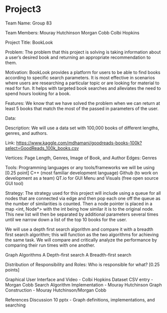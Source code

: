 # Project3

Team Name: Group 83

Team Members:
Mouray Hutchinson
Morgan Cobb
Colbi Hopkins

Project Title: BookLook 

Problem:
The problem that this project is solving is taking information about a user’s desired book and returning an appropriate recommendation to them. 

Motivation:
BookLook provides a platform for users to be able to find books according to specific search parameters. It is most effective in scenarios where users are researching a particular topic or are looking for material to read for fun. It helps with targeted book searches and alleviates the need to spend hours looking for a book.

Features: 
We know that we have solved the problem when we can return at least 5 books that match the most of the passed in parameters of the user. 

Data:

Description:
We will use a data set with 100,000 books of different lengths, genres, and authors.

Link: https://www.kaggle.com/mdhamani/goodreads-books-100k?select=GoodReads_100k_books.csv

Vertices: Page Length, Genres, Image of Book, and Author
Edges: Genres

Tools: Programming languages or any tools/frameworks we will be using [0.25 point]
C++ (most familiar development language)
Github (to work on development as a team)
QT.io for GUI Menu and Visuals (free open source GUI tool)

Strategy:
The strategy used for this project will include using a queue for all nodes that are connected via edge and then pop each one off the queue as the number of similarities is counted. Then a node pointer is placed in a map <int, Node*> with the int being how similar it is to the original node. This new list will then be separated by additional parameters several times until we narrow down a list of the top 10 books for the user. 

We will use a depth first search algorithm and compare it with a breadth first search algorithm; this will function as the two algorithms for achieving the same task. We will compare and critically analyze the performance by comparing their run times with one another. 

Graph Algorithms
A Depth-first search
A Breadth-first search
  
Distribution of Responsibility and Roles: Who is responsible for what? [0.25 points]  

Graphical User Interface and Video - Colbi Hopkins
Dataset CSV entry - Morgan Cobb
Search Algorithm Implementation - Mouray Hutchinson
Graph Construction - Mouray Hutchinson/Morgan Cobb

References 
Discussion 10 pptx - Graph definitions, implementations, and searching
